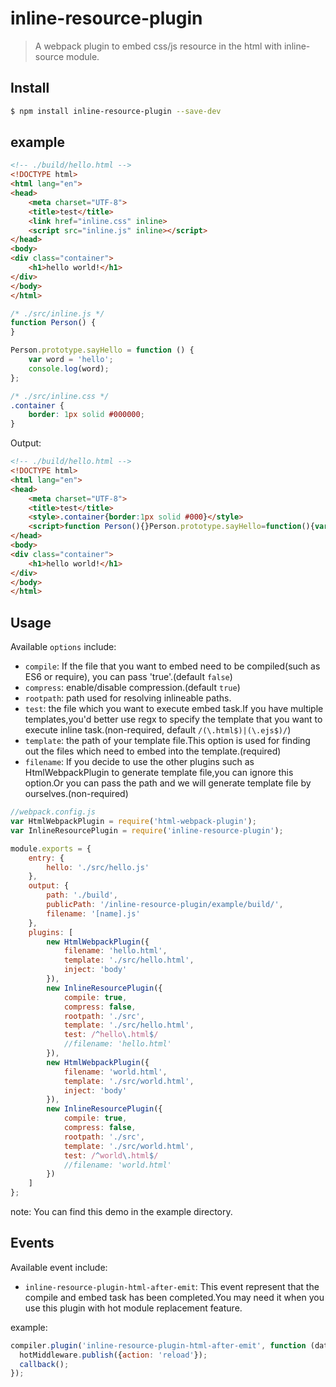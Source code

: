 # inline-resource-plugin
> A webpack plugin to embed css/js resource in the html with inline-source module.

## Install

```bash
$ npm install inline-resource-plugin --save-dev
```

## example

```html
<!-- ./build/hello.html -->
<!DOCTYPE html>
<html lang="en">
<head>
    <meta charset="UTF-8">
    <title>test</title>
    <link href="inline.css" inline>
    <script src="inline.js" inline></script>
</head>
<body>
<div class="container">
    <h1>hello world!</h1>
</div>
</body>
</html>
```

```js
/* ./src/inline.js */
function Person() {
}

Person.prototype.sayHello = function () {
    var word = 'hello';
    console.log(word);
};
```

```css
/* ./src/inline.css */
.container {
    border: 1px solid #000000;
}
```

Output:
```html
<!-- ./build/hello.html -->
<!DOCTYPE html>
<html lang="en">
<head>
    <meta charset="UTF-8">
    <title>test</title>
    <style>.container{border:1px solid #000}</style>
    <script>function Person(){}Person.prototype.sayHello=function(){var o="hello";console.log(o)};</script>
</head>
<body>
<div class="container">
    <h1>hello world!</h1>
</div>
</body>
</html>
```

## Usage
Available `options` include:
- `compile`: If the file that you want to embed need to be compiled(such as ES6 or require), you can pass 'true'.(default `false`)
- `compress`: enable/disable compression.(default `true`)
- `rootpath`: path used for resolving inlineable paths.
- `test`: the file which you want to execute embed task.If you have multiple templates,you'd better use regx to specify the template that you want to execute inline task.(non-required, default `/(\.html$)|(\.ejs$)/`)
- `template`: the path of your template file.This option is used for finding out the files which need to embed into the template.(required)
- `filename`: If you decide to use the other plugins such as HtmlWebpackPlugin to generate template file,you can ignore this option.Or you can pass the path and we will generate template file by ourselves.(non-required)

```javascript
//webpack.config.js
var HtmlWebpackPlugin = require('html-webpack-plugin');
var InlineResourcePlugin = require('inline-resource-plugin');

module.exports = {
    entry: {
        hello: './src/hello.js'
    },
    output: {
        path: './build',
        publicPath: '/inline-resource-plugin/example/build/',
        filename: '[name].js'
    },
    plugins: [
        new HtmlWebpackPlugin({
            filename: 'hello.html',
            template: './src/hello.html',
            inject: 'body'
        }),
        new InlineResourcePlugin({
            compile: true,
            compress: false,
            rootpath: './src',
            template: './src/hello.html',
            test: /^hello\.html$/
            //filename: 'hello.html'
        }),
        new HtmlWebpackPlugin({
            filename: 'world.html',
            template: './src/world.html',
            inject: 'body'
        }),
        new InlineResourcePlugin({
            compile: true,
            compress: false,
            rootpath: './src',
            template: './src/world.html',
            test: /^world\.html$/
            //filename: 'world.html'
        })
    ]
};
```
note: You can find this demo in the example directory.

## Events
Available event include:
- `inline-resource-plugin-html-after-emit`: This event represent that the compile and embed task has been completed.You may need it when you use this plugin with hot module replacement feature.

example:
```javascript
compiler.plugin('inline-resource-plugin-html-after-emit', function (data, callback) {
  hotMiddleware.publish({action: 'reload'});
  callback();
});
```
